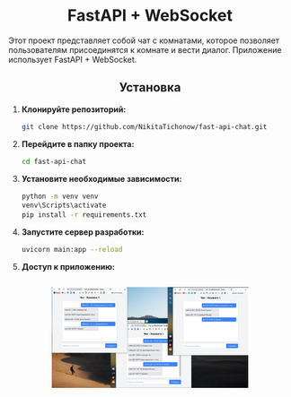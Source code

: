 <h1 align="center">FastAPI + WebSocket</h1>
Этот проект представляет собой чат с комнатами, которое позволяет пользователям присоединятся к комнате и вести диалог. Приложение использует FastAPI + WebSocket. 

<h2 align="center">Установка</h2>

1. **Клонируйте репозиторий:**
    ```bash
    git clone https://github.com/NikitaTichonow/fast-api-chat.git

2. **Перейдите в папку проекта:**
    ```bash
    cd fast-api-chat

3. **Установите необходимые зависимости:**
     ```bash
    python -m venv venv
    venv\Scripts\activate    
    pip install -r requirements.txt
   

6. **Запустите сервер разработки:**
    ```bash
    uvicorn main:app --reload 
    
7. **Доступ к приложению:**
    ```После завершения всех вышеуказанных шагов, приложение будет доступно по адресу http://127.0.0.1:8000/

<p align="center">
  <img src="image/img1.jpg" width="350">
</p>
